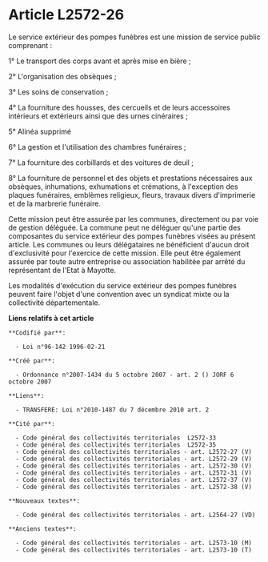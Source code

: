 # Article L2572-26

Le service extérieur des pompes funèbres est une mission de service public comprenant :

1° Le transport des corps avant et après mise en bière ;

2° L'organisation des obsèques ;

3° Les soins de conservation ;

4° La fourniture des housses, des cercueils et de leurs accessoires intérieurs et extérieurs ainsi que des urnes cinéraires ;

5° Alinéa supprimé

6° La gestion et l'utilisation des chambres funéraires ;

7° La fourniture des corbillards et des voitures de deuil ;

8° La fourniture de personnel et des objets et prestations nécessaires aux obsèques, inhumations, exhumations et crémations,
à l'exception des plaques funéraires, emblèmes religieux, fleurs, travaux divers d'imprimerie et de la marbrerie funéraire.

Cette mission peut être assurée par les communes, directement ou par voie de gestion déléguée. La commune peut ne déléguer
qu'une partie des composantes du service extérieur des pompes funèbres visées au présent article. Les communes ou leurs
délégataires ne bénéficient d'aucun droit d'exclusivité pour l'exercice de cette mission. Elle peut être également assurée
par toute autre entreprise ou association habilitée par arrêté du représentant de l'Etat à Mayotte.

Les modalités d'exécution du service extérieur des pompes funèbres peuvent faire l'objet d'une convention avec un syndicat
mixte ou la collectivité départementale.

**Liens relatifs à cet article**

	**Codifié par**:

	  - Loi n°96-142 1996-02-21

	**Créé par**:

	  - Ordonnance n°2007-1434 du 5 octobre 2007 - art. 2 () JORF 6 octobre 2007

	**Liens**:

	  - TRANSFERE: Loi n°2010-1487 du 7 décembre 2010 art. 2

	**Cité par**:

	  - Code général des collectivités territoriales  L2572-33
	  - Code général des collectivités territoriales  L2572-35
	  - Code général des collectivités territoriales - art. L2572-27 (V)
	  - Code général des collectivités territoriales - art. L2572-29 (V)
	  - Code général des collectivités territoriales - art. L2572-30 (V)
	  - Code général des collectivités territoriales - art. L2572-31 (V)
	  - Code général des collectivités territoriales - art. L2572-37 (V)
	  - Code général des collectivités territoriales - art. L2572-38 (V)

	**Nouveaux textes**:

	  - Code général des collectivités territoriales - art. L2564-27 (VD)

	**Anciens textes**:

	  - Code général des collectivités territoriales - art. L2573-10 (M)
	  - Code général des collectivités territoriales - art. L2573-10 (T)
